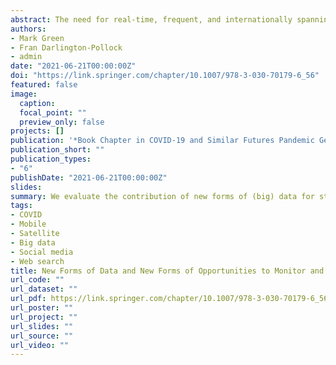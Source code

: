 ```yaml
---
abstract: The need for real-time, frequent, and internationally spanning information is crucial when dealing with dynamic and fast evolving pandemics. Governmental organizations need to understand, adapt, forecast, and target based on daily information over the course of a pandemic. Administrative data systems play important roles, but can be limited through slow data releases, insufficient data linkage between systems, and narrow range of measures. We require additional data sources to supplement and complement these traditional data systems to cover their gaps and feed into real-time decision making. In our chapter, we evaluate the contribution of new forms of (big) data for studying the socio-demographic and health issues emerging from COVID-19. Examples include (1) utilizing social media records to study the spread of misinformation and fake news; (2) mobile phone data and GPS tracking to estimate compliance in lockdowns; (3) satellite data to enhance support efforts where geospatial data are limited including measuring changes in air pollution, energy consumption, vessel and air traffic, and population distribution; (4) Google search trends for studying human behaviours. We conclude by critically reviewing these applications, as well as the strengths and weaknesses of these non-traditional data sources for informing prevention and mitigation efforts in managing the pandemic.
authors:
- Mark Green
- Fran Darlington-Pollock
- admin
date: "2021-06-21T00:00:00Z"
doi: "https://link.springer.com/chapter/10.1007/978-3-030-70179-6_56"
featured: false
image:
  caption: 
  focal_point: ""
  preview_only: false
projects: []
publication: '*Book Chapter in COVID-19 and Similar Futures Pandemic Geographies*'
publication_short: ""
publication_types:
- "6"
publishDate: "2021-06-21T00:00:00Z"
slides: 
summary: We evaluate the contribution of new forms of (big) data for studying the socio-demographic and health issues emerging from COVID-19.
tags:
- COVID
- Mobile
- Satellite
- Big data
- Social media
- Web search
title: New Forms of Data and New Forms of Opportunities to Monitor and Tackle a Pandemic
url_code: ""
url_dataset: ""
url_pdf: https://link.springer.com/chapter/10.1007/978-3-030-70179-6_56
url_poster: ""
url_project: ""
url_slides: ""
url_source: ""
url_video: ""
---
```

